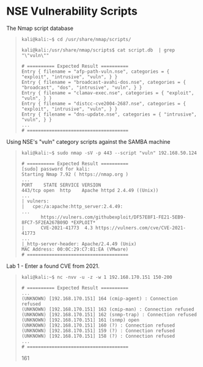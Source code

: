 # NSE Vulnerability Scripts

The Nmap script database
>``` shell
>kali@kali:~$ cd /usr/share/nmap/scripts/
>
>kali@kali:/usr/share/nmap/scripts$ cat script.db  | grep "\"vuln\""
>
># ========== Expected Result ==========
>Entry { filename = "afp-path-vuln.nse", categories = { "exploit", "intrusive", "vuln", } }
>Entry { filename = "broadcast-avahi-dos.nse", categories = { "broadcast", "dos", "intrusive", "vuln", } }
>Entry { filename = "clamav-exec.nse", categories = { "exploit", "vuln", } }
>Entry { filename = "distcc-cve2004-2687.nse", categories = { "exploit", "intrusive", "vuln", } }
>Entry { filename = "dns-update.nse", categories = { "intrusive", "vuln", } }
>...
># =====================================
>```

Using NSE's "vuln" category scripts against the SAMBA machine
>``` shell
>kali@kali:~$ sudo nmap -sV -p 443 --script "vuln" 192.168.50.124
>
># ========== Expected Result ==========
>[sudo] password for kali: 
>Starting Nmap 7.92 ( https://nmap.org )
>...
>PORT    STATE SERVICE VERSION
>443/tcp open  http    Apache httpd 2.4.49 ((Unix))
>...
>| vulners: 
>|   cpe:/a:apache:http_server:2.4.49:
>...
>        https://vulners.com/githubexploit/DF57E8F1-FE21-5EB9-8FC7-5F2EA267B09D	*EXPLOIT*
>|     	CVE-2021-41773	4.3	https://vulners.com/cve/CVE-2021-41773
>...
>|_http-server-header: Apache/2.4.49 (Unix)
>MAC Address: 00:0C:29:C7:81:EA (VMware)
># =====================================
>```

Lab 1 - Enter a found CVE from 2021.
>``` shell
>kali@kali:~$ nc -nvv -u -z -w 1 192.168.170.151 150-200
>
># ========== Expected Result ==========
>...
>(UNKNOWN) [192.168.170.151] 164 (cmip-agent) : Connection refused
>(UNKNOWN) [192.168.170.151] 163 (cmip-man) : Connection refused
>(UNKNOWN) [192.168.170.151] 162 (snmp-trap) : Connection refused
>(UNKNOWN) [192.168.170.151] 161 (snmp) open
>(UNKNOWN) [192.168.170.151] 160 (?) : Connection refused
>(UNKNOWN) [192.168.170.151] 159 (?) : Connection refused
>(UNKNOWN) [192.168.170.151] 158 (?) : Connection refused
>...
># =====================================
>```
>161
